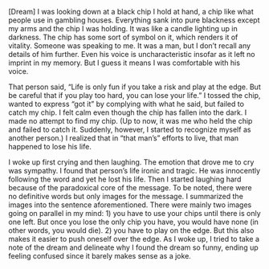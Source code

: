 <span class="init">[Dream]</span> I was looking down at a black chip I hold at hand, a chip like what people use in gambling houses. Everything sank into pure blackness except my arms and the chip I was holding. It was like a candle lighting up in darkness. The chip has some sort of symbol on it, which renders it of vitality. Someone was speaking to me. It was a man, but I don’t recall any details of him further. Even his voice is uncharacteristic insofar as it left no imprint in my memory. But I guess it means I was comfortable with his voice. 

That person said, “Life is only fun if you take a risk and play at the edge. But be careful that if you play too hard, you can lose your life.” I tossed the chip, wanted to express “got it” by complying with what he said, but failed to catch my chip. I felt calm even though the chip has fallen into the dark. I made no attempt to find my chip. (Up to now, it was me who held the chip and failed to catch it. Suddenly, however, I started to recognize myself as another person.) I realized that in “that man’s” efforts to live, that man happened to lose his life.

I woke up first crying and then laughing. The emotion that drove me to cry was sympathy. I found that person’s life ironic and tragic. He was innocently following the word and yet he lost his life. Then I started laughing hard because of the paradoxical core of the message. To be noted, there were no definitive words but only images for the message. I summarized the images into the sentence aforementioned. There were mainly two images going on parallel in my mind: 1) you have to use your chips until there is only one left. But once you lose the only chip you have, you would have none (in other words, you would die). 2) you have to play on the edge. But this also makes it easier to push oneself over the edge. As I woke up, I tried to take a note of the dream and delineate why I found the dream so funny, ending up feeling confused since it barely makes sense as a joke.